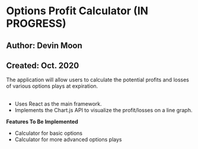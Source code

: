 # Options Profit Calculator (IN PROGRESS)
## Author: Devin Moon
## Created: Oct. 2020

The application will allow users to calculate the potential profits and losses
of various options plays at expiration. 
<br><br>
- Uses React as the main framework. <br>
- Implements the Chart.js API to visualize the profit/losses on a line graph.

**Features To Be Implemented**
- Calculator for basic options
- Calculator for more advanced options plays
